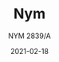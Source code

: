 ---
designer: "Cmp Design"
description: "Nym%20barstool%20adopts%20the%20archetypal%20structure%20of%20the%20English%20Windsor%20chair%2C%20reinterpreting%20and%20streamlining%20it%20to%20reflect%20industrial%20manufacturing%20systems.%20The%20arched%20backrest%20in%20elliptical-section%20bentwood%20flows%20seamlessly%20into%20the%20shaped%20solid%20wooden%20padded%20seat%A0%20to%20form%20an%20armrest.%20Solid%20ash%20wood%20legs%20and%20a%20stainless%20steel%20footrest.%20Seat%20height%20775%20mm."
image_primary: "img/Babila_2839-A_zoom2.jpg"
image_secondary: "img/Babila_2839-A_zoom.jpg"
manufacturer: "Pedrali"
href: "https://www.pedrali.it/en/products/catalog/Stool-NYM-2839-A/"
subtitle: "NYM 2839/A"
tags: 
  - "Pedrali"
  - "stools"
title: "Nym"
category: "stools"
slug: "/manufacturers/pedrali/stools/cmp-design-nym"
date: "2021-02-18"
---